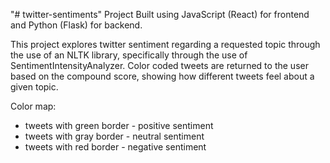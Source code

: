 "# twitter-sentiments" 
Project Built using JavaScript (React) for frontend and Python (Flask) for backend.

This project explores twitter sentiment regarding a requested topic through the use of an NLTK library, specifically through the use of SentimentIntensityAnalyzer. Color coded tweets are returned to the user based on the compound score, showing how different tweets feel about a given topic.

Color map: 
  * tweets with green border - positive sentiment
  * tweets with gray border - neutral sentiment
  * tweets with red border - negative sentiment
